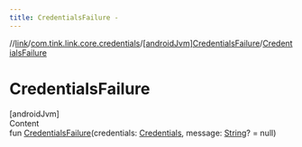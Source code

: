 ```yaml
---
title: CredentialsFailure -
---
```

//[link](../../index.md)/[com.tink.link.core.credentials](../index.md)/[[androidJvm]CredentialsFailure](index.md)/[CredentialsFailure](-credentials-failure.md)



# CredentialsFailure  
[androidJvm]  
Content  
fun [CredentialsFailure](-credentials-failure.md)(credentials: [Credentials](../../com.tink.model.credentials/[android-jvm]-credentials/index.md), message: [String](https://kotlinlang.org/api/latest/jvm/stdlib/kotlin/-string/index.html)? = null)  



